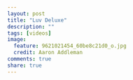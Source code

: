 ```yaml
---
layout: post
title: "Luv Deluxe"
description: ""
tags: [videos]
image:
  feature: 9621021454_60be8c21d0_o.jpg
  credit: Aaron Addleman
comments: true
share: true
---
```



<object width="425" height="344"><param name="movie" value="http://www.youtube.com/v/dF32J2FDRrA&amp;color1=0xb1b1b1&amp;color2=0xcfcfcf&amp;hl=en_US&amp;feature=player_embedded&amp;fs=1">
<param name="allowFullScreen" value="true">
<param name="allowScriptAccess" value="always">
<embed src="http://www.youtube.com/v/dF32J2FDRrA&amp;color1=0xb1b1b1&amp;color2=0xcfcfcf&amp;hl=en_US&amp;feature=player_embedded&amp;fs=1" type="application/x-shockwave-flash" allowfullscreen="true" allowscriptaccess="always" width="425" height="344"></embed></object>
